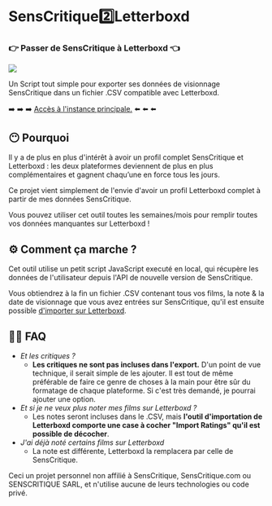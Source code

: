 # SensCritique2️⃣Letterboxd

### 👉 Passer de SensCritique à Letterboxd 👈

![](https://raw.githubusercontent.com/phileastv/SensCritique2Letterboxd/main/img/Sens2Boxd-logo.svg)

Un Script tout simple pour exporter ses données de visionnage SensCritique dans un fichier .CSV compatible avec Letterboxd.

➡️ ➡️ ➡️ [Accès à l'instance principale.](https://senscritique2letterboxd.phileas.tv) ⬅️ ⬅️ ⬅️

##   😶 Pourquoi

Il y a de plus en plus d'intérêt à avoir un profil complet SensCritique et Letterboxd : les deux plateformes deviennent de plus en plus complémentaires et gagnent chaqu’une en force tous les jours.

Ce projet vient simplement de l'envie d'avoir un profil Letterboxd complet à partir de mes données SensCritique.

Vous pouvez utiliser cet outil toutes les semaines/mois pour remplir toutes vos données manquantes sur Letterboxd !

##   ⚙️ Comment ça marche ?

Cet outil utilise un petit script JavaScript executé en local, qui récupère les données de l'utilisateur depuis l'API de nouvelle version de SensCritique.

Vous obtiendrez à la fin un fichier .CSV contenant tous vos films, la note & la date de visionnage que vous avez entrées sur SensCritique, qu'il est ensuite possible [d'importer sur Letterboxd](https://letterboxd.com/import/).

##   🙋‍♀️ FAQ

 - *Et les critiques ?*
	 - **Les critiques ne sont pas incluses dans l'export.** D'un point de vue technique, il serait simple de les ajouter. Il est tout de même préférable de faire ce genre de choses à la main pour être sûr du formatage de chaque plateforme. Si c'est très demandé, je pourrai ajouter une option.
 - *Et si je ne veux plus noter mes films sur Letterboxd ?*
	 - Les notes seront incluses dans le .CSV, mais **l'outil d'importation de Letterboxd comporte une case à cocher "Import Ratings" qu'il est possible de décocher**.
 - *J'ai déjà noté certains films sur Letterboxd*
	 - La note est différente, Letterboxd la remplacera par celle de SensCritique.

Ceci un projet personnel non affilié à SensCritique, SensCritique.com ou SENSCRITIQUE SARL, et n'utilise aucune de leurs technologies ou code privé.
